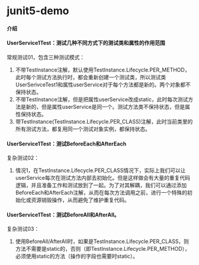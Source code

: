 # junit5-demo

#### 介绍

#### UserService1Test：测试几种不同方式下的测试类和属性的作用范围
常规测试01，包含三种测试模式：

1. 不带TestInstance注解，默认使用TestInstance.Lifecycle.PER_METHOD，此时每个测试方法执行时，都会重新创建一个测试类，所以测试类UserSerivceTest1和属性userService对于每个方法都是新的。两个对象都不保持状态。
2. 不带TestInstance注解，但是把属性userService改成static，此时每次测试方法是新的，但是属性userService是同一个。测试方法类不保持状态，但是属性保持状态。
3. 带TestInstance(TestInstance.Lifecycle.PER_CLASS)注解，此时当前类里的所有测试方法，都复用同一个测试对象实例，都保持状态。

#### UserService1Test：测试BeforeEach和AfterEach
复杂测试02：

1. 情况1，在TestInstance.Lifecycle.PER_CLASS情况下，实际上我们可以让userService每次在测试方法内部去初始化。但是这样做会有大量的重复代码逻辑，并且准备工作和测试放到了一起。为了对其解耦，我们可以通过添加BeforeEach和AfterEach注解，从而在每次方法调用之前，进行一个特殊的初始化或资源销毁操作，从而避免了维护重复代码。

#### UserService1Test：测试BeforeAll和AfterAll。
复杂测试03：

1. 使用BeforeAll/AfterAll时，如果是TestInstance.Lifecycle.PER_CLASS，则方法不需要是static的，否则（即TestInstance.Lifecycle.PER_METHOD），必须使用static的方法（操作的字段也需要时static）。

